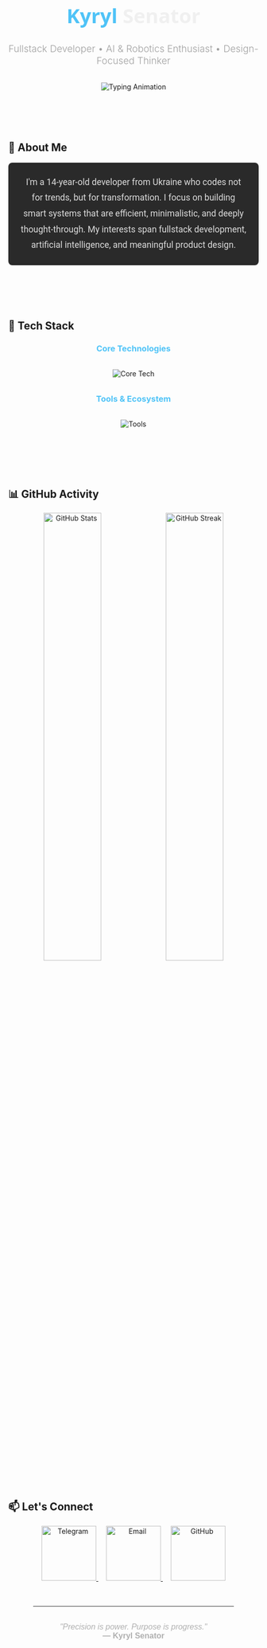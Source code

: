 <link rel="stylesheet" href="https://cdnjs.cloudflare.com/ajax/libs/font-awesome/6.0.0-beta3/css/all.min.css">

<!-- Header Section -->
<h1 align="center" style="font-size: 2.5rem; color: #f0f0f0; font-family: 'Segoe UI', sans-serif; margin-bottom: 1rem;">
  <span style="color: #4fc3f7;">Kyryl</span> Senator
</h1>

<h3 align="center" style="font-size: 1.2rem; color: #a0a0a0; font-weight: 300; margin-bottom: 2rem;">
  Fullstack Developer • AI & Robotics Enthusiast • Design-Focused Thinker
</h3>

<!-- Animated Typing Text -->
<p align="center" style="margin-bottom: 2.5rem;">
  <img src="https://readme-typing-svg.demolab.com?font=Fira+Code&size=24&duration=3000&pause=800&color=4fc3f7&center=true&vCenter=true&width=800&lines=Engineering+intelligence+into+every+line+of+code;Designing+with+clarity+and+precision;Focused+on+impact,+not+hype" alt="Typing Animation" />
</p>

<div style="height: 2rem;"></div>

## 🌿 About Me

<p style="max-width: 800px; font-family: 'Roboto', sans-serif; font-size: 1.1rem; line-height: 1.8; color: #dcdcdc; margin: 0 auto 3rem auto; text-align: center; padding: 1.5rem; border-radius: 8px; background-color: #2a2a2a;">
  I'm a 14-year-old developer from Ukraine who codes not for trends, but for transformation.  
  I focus on building smart systems that are efficient, minimalistic, and deeply thought-through.  
  My interests span fullstack development, artificial intelligence, and meaningful product design.
</p>

<div style="height: 2rem;"></div>

## 🧰 Tech Stack

<div align="center" style="margin-bottom: 3rem;">
  <h3 style="color: #4fc3f7; margin-bottom: 1.5rem;">Core Technologies</h3>
  <img src="https://skillicons.dev/icons?i=js,react,nodejs,express,mongodb,html,css,python,pytorch" alt="Core Tech" style="margin: 0.5rem;"/>
  
  <h3 style="color: #4fc3f7; margin: 1.5rem 0;">Tools & Ecosystem</h3>
  <img src="https://skillicons.dev/icons?i=tailwind,git,vscode,figma,vercel" alt="Tools" style="margin: 0.5rem;"/>
</div>

<div style="height: 2rem;"></div>

## 📊 GitHub Activity

<div align="center" style="margin-bottom: 3rem;">
  <img src="https://github-readme-stats.vercel.app/api?username=kirillcpp777&show_icons=true&hide_border=true&theme=dark&bg_color=1a1a1a&title_color=4fc3f7&icon_color=4fc3f7&custom_title=Development+Activity" width="48%" alt="GitHub Stats"/>
  <img src="https://github-readme-streak-stats.herokuapp.com?user=kirillcpp777&theme=dark&hide_border=true&background=1a1a1a&ring=4fc3f7&fire=4fc3f7&currStreakLabel=4fc3f7" width="48%" alt="GitHub Streak"/>
</div>

<div style="height: 2rem;"></div>

## 📫 Let's Connect

<div align="center" style="margin-bottom: 3rem;">
  <!-- Telegram -->
  <a href="https://t.me/kyryllsenator" target="_blank" style="margin: 0 0.5rem;">
    <img src="https://img.shields.io/badge/Telegram-2CA5E0?style=for-the-badge&logo=telegram&logoColor=white" alt="Telegram" style="width: 110px;"/>
  </a>
  
  <!-- Email -->
  <a href="mailto:kirillcpp777@gmail.com" target="_blank" style="margin: 0 0.5rem;">
    <img src="https://img.shields.io/badge/Email-D14836?style=for-the-badge&logo=gmail&logoColor=white" alt="Email" style="width: 110px;"/>
  </a>
  
  <!-- GitHub -->
  <a href="https://github.com/kirillcpp777" target="_blank" style="margin: 0 0.5rem;">
    <img src="https://img.shields.io/badge/GitHub-181717?style=for-the-badge&logo=github&logoColor=white" alt="GitHub" style="width: 110px;"/>
  </a>
</div>

<hr style="border: 0; height: 1px; background: #333; margin: 2rem auto; width: 80%;">

<p align="center" style="font-family: 'Arial', sans-serif; font-size: 1rem; color: #b0b0b0;">
  <em>"Precision is power. Purpose is progress."</em><br>
  <strong>— Kyryl Senator</strong>
</p>
